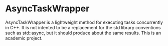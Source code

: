 AsyncTaskWrapper
================

AsyncTaskWrapper is a lightweight method for executing tasks concurrently in C++. It is not intented to be a replacement for the std library conventions such as std::async, but it should produce about the same results. This is an academic project. 